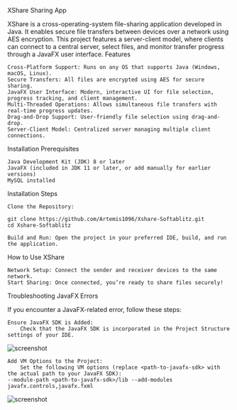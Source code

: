 XShare Sharing App

XShare is a cross-operating-system file-sharing application developed in Java. It enables secure file transfers between devices over a network using AES encryption. This project features a server-client model, where clients can connect to a central server, select files, and monitor transfer progress through a JavaFX user interface.
Features

    Cross-Platform Support: Runs on any OS that supports Java (Windows, macOS, Linux).
    Secure Transfers: All files are encrypted using AES for secure sharing.
    JavaFX User Interface: Modern, interactive UI for file selection, progress tracking, and client management.
    Multi-Threaded Operations: Allows simultaneous file transfers with real-time progress updates.
    Drag-and-Drop Support: User-friendly file selection using drag-and-drop.
    Server-Client Model: Centralized server managing multiple client connections.

Installation Prerequisites

    Java Development Kit (JDK) 8 or later
    JavaFX (included in JDK 11 or later, or add manually for earlier versions)
    MySQL installed

Installation Steps

    Clone the Repository:

    git clone https://github.com/Artemis1096/Xshare-Softablitz.git
    cd Xshare-Softablitz

    Build and Run: Open the project in your preferred IDE, build, and run the application.

How to Use XShare

    Network Setup: Connect the sender and receiver devices to the same network.
    Start Sharing: Once connected, you’re ready to share files securely!

Troubleshooting JavaFX Errors

If you encounter a JavaFX-related error, follow these steps:

    Ensure JavaFX SDK is Added:
        Check that the JavaFX SDK is incorporated in the Project Structure settings of your IDE.
![screenshot](https://github.com/Artemis1096/Xshare-Softablitz/blob/6380cc1ef8837a4bbd66737db6c92974b428c855/screenshot/project-structure.png)
    
    Add VM Options to the Project:
        Set the following VM options (replace <path-to-javafx-sdk> with the actual path to your JavaFX SDK):
    --module-path <path-to-javafx-sdk>/lib --add-modules javafx.controls,javafx.fxml
![screenshot](https://github.com/Artemis1096/Xshare-Softablitz/blob/6380cc1ef8837a4bbd66737db6c92974b428c855/screenshot/add-vm.png)
